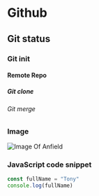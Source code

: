 # Github
## Git status
### Git init
#### Remote Repo
##### Git clone
###### Git merge

### Image
![Image Of Anfield](https://github.com/user-attachments/assets/43157785-dbce-4014-81e7-071584c6dead)

### JavaScript code snippet
``` javascript
const fullName = "Tony"
console.log(fullName)
```
